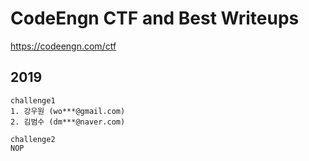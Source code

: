 # CodeEngn CTF and Best Writeups
https://codeengn.com/ctf

## 2019
```
challenge1
1. 강우원 (wo***@gmail.com)
2. 김범수 (dm***@naver.com)

challenge2
NOP
```
